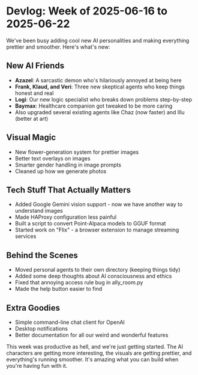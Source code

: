 # Devlog: Week of 2025-06-16 to 2025-06-22

We've been busy adding cool new AI personalities and making everything prettier and smoother. Here's what's new:

## New AI Friends
- **Azazel**: A sarcastic demon who's hilariously annoyed at being here
- **Frank, Klaud, and Veri**: Three new skeptical agents who keep things honest and real
- **Logi**: Our new logic specialist who breaks down problems step-by-step
- **Baymax**: Healthcare companion got tweaked to be more caring
- Also upgraded several existing agents like Chaz (now faster) and Illu (better at art)

## Visual Magic
- New flower-generation system for prettier images
- Better text overlays on images
- Smarter gender handling in image prompts
- Cleaned up how we generate photos

## Tech Stuff That Actually Matters
- Added Google Gemini vision support - now we have another way to understand images
- Made HAProxy configuration less painful
- Built a script to convert Point-Alpaca models to GGUF format
- Started work on "Flix" - a browser extension to manage streaming services

## Behind the Scenes
- Moved personal agents to their own directory (keeping things tidy)
- Added some deep thoughts about AI consciousness and ethics
- Fixed that annoying access rule bug in ally_room.py
- Made the help button easier to find

## Extra Goodies
- Simple command-line chat client for OpenAI
- Desktop notifications
- Better documentation for all our weird and wonderful features

This week was productive as hell, and we're just getting started. The AI characters are getting more interesting, the visuals are getting prettier, and everything's running smoother. It's amazing what you can build when you're having fun with it.
